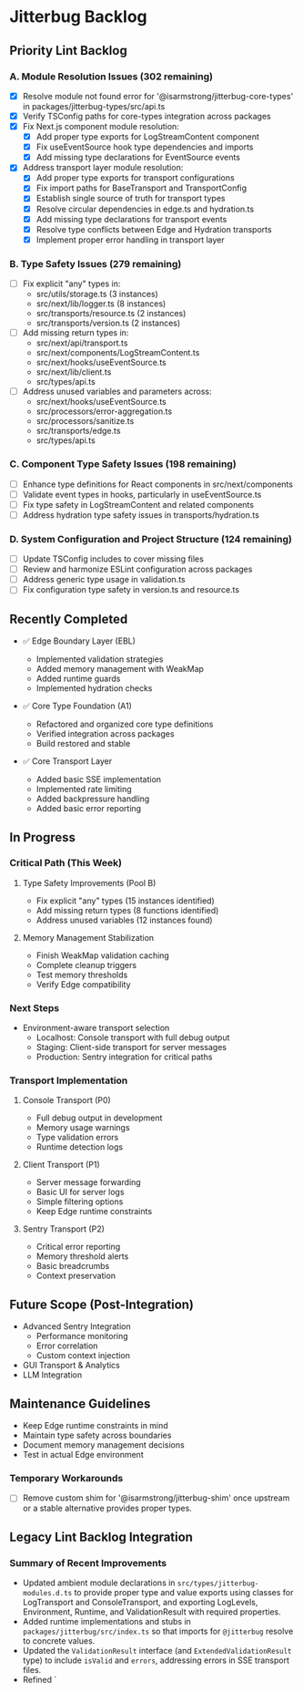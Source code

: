 # Jitterbug Backlog

## Priority Lint Backlog

### A. Module Resolution Issues (302 remaining)
- [x] Resolve module not found error for '@isarmstrong/jitterbug-core-types' in packages/jitterbug-types/src/api.ts
- [x] Verify TSConfig paths for core-types integration across packages
- [x] Fix Next.js component module resolution:
  - [x] Add proper type exports for LogStreamContent component
  - [x] Fix useEventSource hook type dependencies and imports
  - [x] Add missing type declarations for EventSource events
- [x] Address transport layer module resolution:
  - [x] Add proper type exports for transport configurations
  - [x] Fix import paths for BaseTransport and TransportConfig
  - [x] Establish single source of truth for transport types
  - [x] Resolve circular dependencies in edge.ts and hydration.ts
  - [x] Add missing type declarations for transport events
  - [x] Resolve type conflicts between Edge and Hydration transports
  - [x] Implement proper error handling in transport layer

### B. Type Safety Issues (279 remaining)
- [ ] Fix explicit "any" types in:
  - src/utils/storage.ts (3 instances)
  - src/next/lib/logger.ts (8 instances)
  - src/transports/resource.ts (2 instances)
  - src/transports/version.ts (2 instances)
- [ ] Add missing return types in:
  - src/next/api/transport.ts
  - src/next/components/LogStreamContent.ts
  - src/next/hooks/useEventSource.ts
  - src/next/lib/client.ts
  - src/types/api.ts
- [ ] Address unused variables and parameters across:
  - src/next/hooks/useEventSource.ts
  - src/processors/error-aggregation.ts
  - src/processors/sanitize.ts
  - src/transports/edge.ts
  - src/types/api.ts

### C. Component Type Safety Issues (198 remaining)
- [ ] Enhance type definitions for React components in src/next/components
- [ ] Validate event types in hooks, particularly in useEventSource.ts
- [ ] Fix type safety in LogStreamContent and related components
- [ ] Address hydration type safety issues in transports/hydration.ts

### D. System Configuration and Project Structure (124 remaining)
- [ ] Update TSConfig includes to cover missing files
- [ ] Review and harmonize ESLint configuration across packages
- [ ] Address generic type usage in validation.ts
- [ ] Fix configuration type safety in version.ts and resource.ts

## Recently Completed

- ✅ Edge Boundary Layer (EBL)
  - Implemented validation strategies
  - Added memory management with WeakMap
  - Added runtime guards
  - Implemented hydration checks

- ✅ Core Type Foundation (A1)
  - Refactored and organized core type definitions
  - Verified integration across packages
  - Build restored and stable

- ✅ Core Transport Layer
  - Added basic SSE implementation
  - Implemented rate limiting
  - Added backpressure handling
  - Added basic error reporting

## In Progress

### Critical Path (This Week)
1. Type Safety Improvements (Pool B)
   - Fix explicit "any" types (15 instances identified)
   - Add missing return types (8 functions identified)
   - Address unused variables (12 instances found)

2. Memory Management Stabilization
   - Finish WeakMap validation caching
   - Complete cleanup triggers
   - Test memory thresholds
   - Verify Edge compatibility

### Next Steps
- Environment-aware transport selection
  - Localhost: Console transport with full debug output
  - Staging: Client-side transport for server messages
  - Production: Sentry integration for critical paths

### Transport Implementation
1. Console Transport (P0)
   - Full debug output in development
   - Memory usage warnings
   - Type validation errors
   - Runtime detection logs

2. Client Transport (P1)
   - Server message forwarding
   - Basic UI for server logs
   - Simple filtering options
   - Keep Edge runtime constraints

3. Sentry Transport (P2)
   - Critical error reporting
   - Memory threshold alerts
   - Basic breadcrumbs
   - Context preservation

## Future Scope (Post-Integration)
- Advanced Sentry Integration
  - Performance monitoring
  - Error correlation
  - Custom context injection
- GUI Transport & Analytics
- LLM Integration

## Maintenance Guidelines
- Keep Edge runtime constraints in mind
- Maintain type safety across boundaries
- Document memory management decisions
- Test in actual Edge environment

### Temporary Workarounds
- [ ] Remove custom shim for '@isarmstrong/jitterbug-shim' once upstream or a stable alternative provides proper types.

## Legacy Lint Backlog Integration

### Summary of Recent Improvements
- Updated ambient module declarations in `src/types/jitterbug-modules.d.ts` to provide proper type and value exports using classes for LogTransport and ConsoleTransport, and exporting LogLevels, Environment, Runtime, and ValidationResult with required properties.
- Added runtime implementations and stubs in `packages/jitterbug/src/index.ts` so that imports for `@jitterbug` resolve to concrete values.
- Updated the `ValidationResult` interface (and `ExtendedValidationResult` type) to include `isValid` and `errors`, addressing errors in SSE transport files.
- Refined `